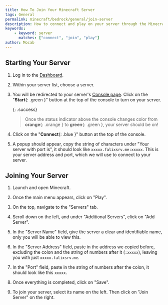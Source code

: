 ```yaml
---
title: How To Join Your Minecraft Server
tags: General
permalink: minecraft/bedrock/general/join-server
description: How to connect and play on your server through the Minecraft launcher.
keywords:
    - keyword: server
      matches: ["connect", "join", "play"]
author: Mocab
---
```


## Starting Your Server

1. Log in to the [Dashboard](https://client.falixnodes.net/).

2. Within your server list, choose a server.

3. You will be redirected to your server's [Console page](https://client.falixnodes.net/server/console). Click on the "**Start**{: .green }" button at the top of the console to turn on your server.

    {: .success}

    > Once the status indicator above the console changes color from **orange**{: .orange } to **green**{: .green }, your server should be on!

4. Click on the "**Connect**{: .blue }" button at the top of the console.

5. A popup should appear, copy the string of characters under "Your server with port is", it should look like `xxxxx.falixsrv.me:xxxxx`. This is your server address and port, which we will use to connect to your server.

## Joining Your Server

1. Launch and open Minecraft.

2. Once the main menu appears, click on "Play".

3. On the top, navigate to the "Servers" tab.

4. Scroll down on the left, and under "Additional Servers", click on "Add Server".

5. In the "Server Name" field, give the server a clear and identifiable name, only you will be able to view this.

6. In the "Server Address" field, paste in the address we copied before, excluding the colon and the string of numbers after it (`:xxxxx`), leaving you with just `xxxxx.falixsrv.me`.

7. In the "Port" field, paste in the string of numbers after the colon, it should look like this `xxxxx`.

8. Once everything is completed, click on "Save".

9. To join your server, select its name on the left. Then click on "Join Server" on the right.

